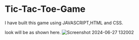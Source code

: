 # Tic-Tac-Toe-Game
I have built this game using JAVASCRIPT,HTML and CSS.

look will be as shown here.
![Screenshot 2024-06-27 132002](https://github.com/Ashishkumar667/Tic-Tac-Toe-Game/assets/172924901/a7b384aa-0d58-4827-8eb8-87b8202e7b3c)
